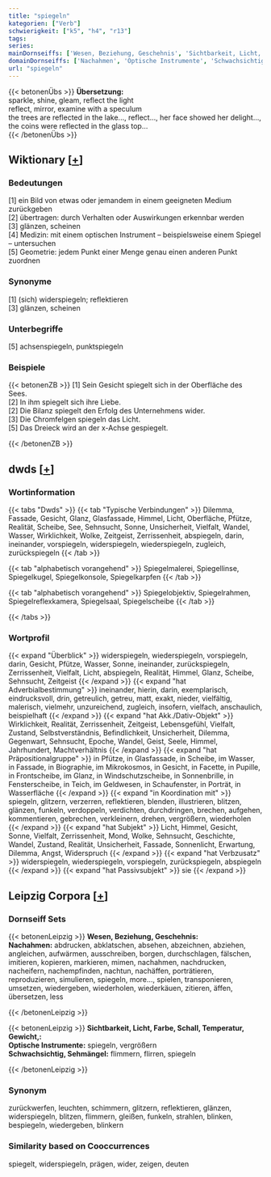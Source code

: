 ```yaml
---
title: "spiegeln"
kategorien: ["Verb"]
schwierigkeit: ["k5", "h4", "r13"]
tags:
series:
mainDornseiffs: ['Wesen, Beziehung, Geschehnis', 'Sichtbarkeit, Licht, Farbe, Schall, Temperatur, Gewicht,']
domainDornseiffs: ['Nachahmen', 'Optische Instrumente', 'Schwachsichtig, Sehmängel']
url: "spiegeln"
---
```


{{< betonenÜbs >}}
**Übersetzung:**  
sparkle, shine, gleam, reflect the light  
reflect, mirror, examine with a speculum  
the trees are reflected in the lake..., reflect..., her face showed her delight..., the coins were reflected in the glass top...  
{{< /betonenÜbs >}}

## Wiktionary [[+](https://de.wiktionary.org/wiki/spiegeln)]

### Bedeutungen
[1] ein Bild von etwas oder jemandem in einem geeigneten Medium zurückgeben  
[2] übertragen: durch Verhalten oder Auswirkungen erkennbar werden  
[3] glänzen, scheinen  
[4] Medizin: mit einem optischen Instrument – beispielsweise einem Spiegel – untersuchen  
[5] Geometrie: jedem Punkt einer Menge genau einen anderen Punkt zuordnen  

### Synonyme
[1] (sich) widerspiegeln; reflektieren  
[3] glänzen, scheinen  

### Unterbegriffe
[5] achsenspiegeln, punktspiegeln  

### Beispiele
{{< betonenZB >}}
[1] Sein Gesicht spiegelt sich in der Oberfläche des Sees.  
[2] In ihm spiegelt sich ihre Liebe.  
[2] Die Bilanz spiegelt den Erfolg des Unternehmens wider.  
[3] Die Chromfelgen spiegeln das Licht.  
[5] Das Dreieck wird an der x-Achse gespiegelt.  

{{< /betonenZB >}}


## dwds [[+](https://www.dwds.de/wb/spiegeln)]

### Wortinformation
{{< tabs "Dwds" >}}
{{< tab "Typische Verbindungen" >}}
Dilemma, Fassade, Gesicht, Glanz, Glasfassade, Himmel, Licht, Oberfläche, Pfütze, Realität, Scheibe, See, Sehnsucht, Sonne, Unsicherheit, Vielfalt, Wandel, Wasser, Wirklichkeit, Wolke, Zeitgeist, Zerrissenheit, abspiegeln, darin, ineinander, vorspiegeln, widerspiegeln, wiederspiegeln, zugleich, zurückspiegeln
{{< /tab >}}

{{< tab "alphabetisch vorangehend" >}}
Spiegelmalerei, Spiegellinse, Spiegelkugel, Spiegelkonsole, Spiegelkarpfen
{{< /tab >}}

{{< tab "alphabetisch vorangehend" >}}
Spiegelobjektiv, Spiegelrahmen, Spiegelreflexkamera, Spiegelsaal, Spiegelscheibe
{{< /tab >}}

{{< /tabs >}}

### Wortprofil
{{< expand "Überblick" >}} widerspiegeln, wiederspiegeln, vorspiegeln, darin, Gesicht, Pfütze, Wasser, Sonne, ineinander, zurückspiegeln, Zerrissenheit, Vielfalt, Licht, abspiegeln, Realität, Himmel, Glanz, Scheibe, Sehnsucht, Zeitgeist {{< /expand >}}
{{< expand "hat Adverbialbestimmung" >}} ineinander, hierin, darin, exemplarisch, eindrucksvoll, drin, getreulich, getreu, matt, exakt, nieder, vielfältig, malerisch, vielmehr, unzureichend, zugleich, insofern, vielfach, anschaulich, beispielhaft {{< /expand >}}
{{< expand "hat Akk./Dativ-Objekt" >}} Wirklichkeit, Realität, Zerrissenheit, Zeitgeist, Lebensgefühl, Vielfalt, Zustand, Selbstverständnis, Befindlichkeit, Unsicherheit, Dilemma, Gegenwart, Sehnsucht, Epoche, Wandel, Geist, Seele, Himmel, Jahrhundert, Machtverhältnis {{< /expand >}}
{{< expand "hat Präpositionalgruppe" >}} in Pfütze, in Glasfassade, in Scheibe, im Wasser, in Fassade, in Biographie, im Mikrokosmos, in Gesicht, in Facette, in Pupille, in Frontscheibe, im Glanz, in Windschutzscheibe, in Sonnenbrille, in Fensterscheibe, in Teich, im Geldwesen, in Schaufenster, in Porträt, in Wasserfläche {{< /expand >}}
{{< expand "in Koordination mit" >}} spiegeln, glitzern, verzerren, reflektieren, blenden, illustrieren, blitzen, glänzen, funkeln, verdoppeln, verdichten, durchdringen, brechen, aufgehen, kommentieren, gebrechen, verkleinern, drehen, vergrößern, wiederholen {{< /expand >}}
{{< expand "hat Subjekt" >}} Licht, Himmel, Gesicht, Sonne, Vielfalt, Zerrissenheit, Mond, Wolke, Sehnsucht, Geschichte, Wandel, Zustand, Realität, Unsicherheit, Fassade, Sonnenlicht, Erwartung, Dilemma, Angst, Widerspruch {{< /expand >}}
{{< expand "hat Verbzusatz" >}} widerspiegeln, wiederspiegeln, vorspiegeln, zurückspiegeln, abspiegeln {{< /expand >}}
{{< expand "hat Passivsubjekt" >}} sie {{< /expand >}}

## Leipzig Corpora [[+](https://corpora.uni-leipzig.de/en/res?word=spiegeln&corpusId=deu_newscrawl-public_2018)]

### Dornseiff Sets
{{< betonenLeipzig >}}
**Wesen, Beziehung, Geschehnis:**  
**Nachahmen:** abdrucken, abklatschen, absehen, abzeichnen, abziehen, angleichen, aufwärmen, ausschreiben, borgen, durchschlagen, fälschen, imitieren, kopieren, markieren, mimen, nachahmen, nachdrucken, nacheifern, nachempfinden, nachtun, nachäffen, porträtieren, reproduzieren, simulieren, spiegeln, more..., spielen, transponieren, umsetzen, wiedergeben, wiederholen, wiederkäuen, zitieren, äffen, übersetzen, less  

{{< /betonenLeipzig >}}


{{< betonenLeipzig >}}
**Sichtbarkeit, Licht, Farbe, Schall, Temperatur, Gewicht,:**  
**Optische Instrumente:** spiegeln, vergrößern  
**Schwachsichtig, Sehmängel:** flimmern, flirren, spiegeln  

{{< /betonenLeipzig >}}

### Synonym
zurückwerfen, leuchten, schimmern, glitzern, reflektieren, glänzen, widerspiegeln, blitzen, flimmern, gleißen, funkeln, strahlen, blinken, bespiegeln, wiedergeben, blinkern


### Similarity based on Cooccurrences
spiegelt, widerspiegeln, prägen, wider, zeigen, deuten

